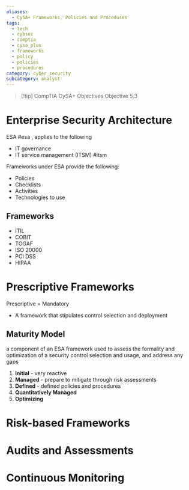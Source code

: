 ```yaml
---
aliases:
  - CySA+ Frameworks, Policies and Procedures
tags:
  - tech
  - cybsec
  - comptia
  - cysa_plus
  - frameworks
  - policy
  - policies
  - procedures
category: cyber_security
subcategory: analyst
---
```

> [!tip] CompTIA CySA+ Objectives
> Objective 5.3

# Enterprise Security Architecture
ESA  #esa , applies to the following
- IT governance
- IT service management (ITSM) #itsm

Frameworks under ESA provide the following:
- Policies
- Checklists
- Activities
- Technologies to use

## Frameworks
- ITIL
- COBIT
- TOGAF
- ISO 20000
- PCI DSS
- HIPAA

# Prescriptive Frameworks
Prescriptive = Mandatory
- A framework that stipulates control selection and deployment

## Maturity Model
a component of an ESA framework used to assess the formality and optimization of a security control selection and usage, and address any gaps
1. **Initial** - very reactive
2. **Managed** - prepare to mitigate through risk assessments
3. **Defined** - defined policies and procedures
4. **Quantitatively Managed**
5. **Optimizing**


# Risk-based Frameworks

# Audits and Assessments

# Continuous Monitoring
